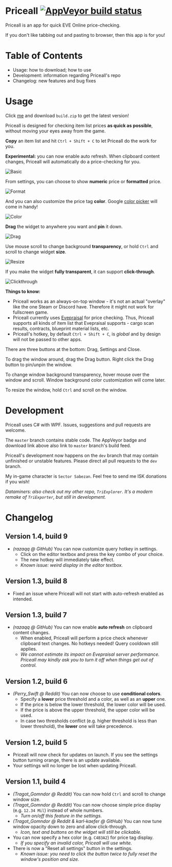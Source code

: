 # Priceall [![AppVeyor build status](https://ci.appveyor.com/api/projects/status/github/xyx0826/Priceall?svg=true)](https://ci.appveyor.com/project/xyx0826/Priceall) 
Priceall is an app for quick EVE Online price-checking.

If you don't like tabbing out and pasting to browser, then this app is for you!

# Table of Contents
- Usage: how to download; how to use
- Development: information regarding Priceall's repo
- Changelog: new features and bug fixes

# Usage
Click [me](https://ci.appveyor.com/project/xyx0826/Priceall/build/artifacts) and download `build.zip` to get the latest version!

Priceall is designed for checking item list prices **as quick as possible**, without moving your eyes away from the game.

**Copy** an item list and hit `Ctrl + Shift + C` to let Priceall do the work for you.

**Experimental:** you can now enable auto refresh. When clipboard content changes, Priceall will automatically do a price-checking for you.

![Basic](https://raw.githubusercontent.com/xyx0826/Priceall/master/Readme/Images/priceall-gif-01-basic.gif)

From settings, you can choose to show **numeric** price or **formatted** price.

![Format](https://raw.githubusercontent.com/xyx0826/Priceall/master/Readme/Images/priceall-gif-02-format.gif)

And you can also customize the price tag **color**. Google [color picker](https://www.google.com/search?q=color%20picker) will come in handy!

![Color](https://raw.githubusercontent.com/xyx0826/Priceall/master/Readme/Images/priceall-gif-03-color.gif)

**Drag** the widget to anywhere you want and **pin** it down.

![Drag](https://raw.githubusercontent.com/xyx0826/Priceall/master/Readme/Images/priceall-gif-04-drag.gif)

Use mouse scroll to change background **transparency**, or hold `Ctrl` and scroll to change widget **size**.

![Resize](https://raw.githubusercontent.com/xyx0826/Priceall/master/Readme/Images/priceall-gif-05-resize.gif)

If you make the widget **fully transparent**, it can support **click-through**.

![Clickthrough](https://raw.githubusercontent.com/xyx0826/Priceall/master/Readme/Images/priceall-gif-06-clickthrough.gif)

**Things to know:**
- Priceall works as an always-on-top window - it's not an actual "overlay" like the one Steam or Discord have. Therefore it might not work for fullscreen game.
- Priceall currently uses [Evepraisal](http://evepraisal.com) for price checking. Thus, Priceall supports all kinds of item list that Evepraisal supports - cargo scan results, contracts, blueprint material lists, etc.
- Priceall's hotkey, by default `Ctrl + Shift + C`, is *global* and by design will not be passed to other apps.

There are three buttons at the bottom: Drag, Settings and Close.

To drag the window around, drag the Drag button. Right click the Drag button to pin/unpin the window.

To change window background transparency, hover mouse over the window and scroll. Window background color customization will come later.

To resize the window, hold `Ctrl` and scroll on the window.

# Development
Priceall uses C# with WPF. Issues, suggestions and pull requests are welcome.

The `master` branch contains stable code. The AppVeyor badge and download link above also link to `master` branch's build feed.

Priceall's development now happens on the `dev` branch that may contain unfinished or unstable features. Please direct all pull requests to the `dev` branch.

My in-game character is `Sector Sabezan`. Feel free to send me ISK donations if you wish!

*Dataminers: also check out my other repo, `TriExplorer`. It's a modern remake of `TriExporter`, but still in development.*

# Changelog
## Version 1.4, build 9
- *(razaqq @ GitHub)* You can now customize query hotkey in settings.
  - Click on the editor textbox and press the key combo of your choice.
  - The new hotkey will immediately take effect.
  - *Known issue: weird display in the editor textbox.*
## Version 1.3, build 8
- Fixed an issue where Priceall will not start with auto-refresh enabled as intended.

## Version 1.3, build 7
- *(razaqq @ GitHub)* You can now enable **auto refresh** on clipboard content changes.
  - When enabled, Priceall will perform a price check whenever clipboard text changes. No hotkeys needed! Query cooldown still applies.
  - *We cannot estimate its impact on Evepraisal server performance. Priceall may kindly ask you to turn it off when things get out of control.*

## Version 1.2, build 6
- *(Perry_Swift @ Reddit)* You can now choose to use **conditional colors**.
    - Specify a **lower** price threshold and a color, as well as an **upper** one.
    - If the price is below the lower threshold, the lower color will be used.
    - If the price is above the upper threshold, the upper color will be used.
    - In case two thresholds conflict (e.g. higher threshold is less than lower threshold), the **lower** one will take precedence.

## Version 1.2, build 5
- Priceall will now check for updates on launch. If you see the settings button turning orange, there is an update available.
- Your settings will no longer be lost when updating Priceall.

## Version 1.1, build 4
- *(Tragot_Gomndor @ Reddit)* You can now hold `Ctrl` and scroll to change window size.
- *(Tragot_Gomndor @ Reddit)* You can now choose simple price display (e.g. `12.34 Mil`) instead of whole numbers.
    - *Turn on/off this feature in the settings.*
- *(Tragot_Gomndor @ Reddit & karl-kaefer @ GitHub)* You can now tune window opacity down to zero and allow click-through.
    - *Icon, text and buttons on the widget will still be clickable.*
- You can now specify a hex color (e.g. `C4B3A2`) for price tag display.
    - *If you specify an invalid color, Priceall will use white.*
- There is now a "Reset all settings" button in the settings.
    - *Known issue: you need to click the button twice to fully reset the window's position and size.*
